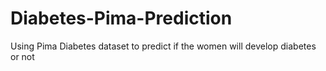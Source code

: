 # Diabetes-Pima-Prediction


Using Pima Diabetes dataset to predict if the women will develop diabetes or not 
